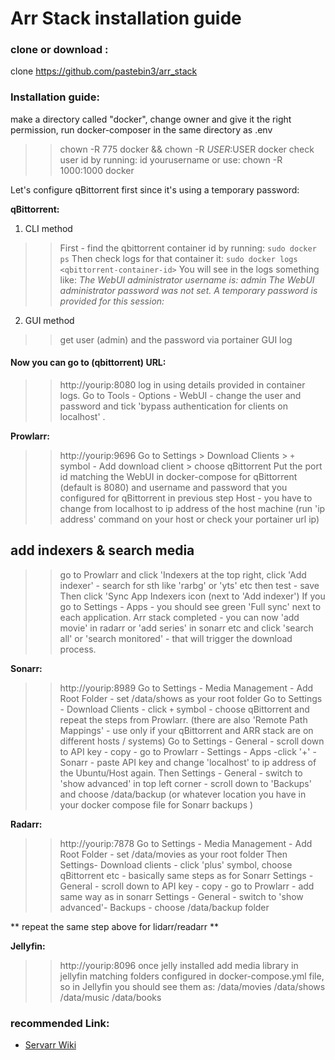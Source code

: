 # Arr Stack installation guide

### clone or download :
clone https://github.com/pastebin3/arr_stack

### Installation guide:

make a directory called "docker", change owner and give it the right permission, run docker-composer in the same directory as .env
>> chown -R 775 docker && chown -R $USER:$USER docker
>> check user id by running: id yourusername
>> or use: chown -R 1000:1000 docker

Let's configure qBittorrent first since it's using a temporary password:

**qBittorrent:**
1. CLI method
>> First - find the qbittorrent container id by running:
`sudo docker ps`
Then check logs for that container it:
`sudo docker logs <qbittorrent-container-id>`
You will see in the logs something like:
*The WebUI administrator username is: admin
The WebUI administrator password was not set. 
> A temporary password is provided for this session: <your-password-will-be-here>* 
2. GUI method
>> get user (admin) and the password via portainer GUI log

#### Now you can go to (qbittorrent) URL:
>> http://yourip:8080
>> log in using details provided in container logs.
>> Go to Tools - Options - WebUI - change the user and password and tick 'bypass authentication for clients on localhost' .

**Prowlarr:**
>> http://yourip:9696
>> Go to Settings > Download Clients > `+` symbol - Add download client > choose qBittorrent
>> Put the port id matching the WebUI in docker-compose for qBittorrent (default is 8080) and username and password that you configured for qBittorrent in previous step
>> Host - you have to change from localhost to ip address of the host machine (run 'ip address' command on your host or check your portainer url ip)

## add indexers & search media
>> go to Prowlarr and click 'Indexers at the top right, click 'Add indexer' - search for sth like 'rarbg' or 'yts' etc then test - save
>> Then click 'Sync App Indexers  icon (next to 'Add indexer')
>> If you go to Settings - Apps - you should see green 'Full sync' next to each application.
>> Arr stack completed - you can now 'add movie' in radarr or 'add series' in sonarr etc and click 'search all' or 'search monitored' - that will trigger the download process.

**Sonarr:**
>> http://yourip:8989
>> Go to Settings - Media Management - Add Root Folder - set /data/shows as your root folder
>> Go to Settings - Download Clients - click `+` symbol - choose qBittorrent and repeat the steps from Prowlarr.
(there are also 'Remote Path Mappings' - use only if your qBittorrent and ARR stack are on different hosts / systems)
>> Go to Settings - General - scroll down to API key - copy - go to Prowlarr - Settings - Apps -click '+' - Sonarr - paste  API key and change 'localhost' to ip address of the Ubuntu/Host again.
>> Then Settings - General - switch to 'show advanced' in top left corner - scroll down to 'Backups' and choose /data/backup (or whatever location you have in your docker compose file for Sonarr backups )

**Radarr:**
>> http://yourip:7878
>> Go to Settings - Media Management - Add Root Folder - set  /data/movies as your root folder 
>> Then Settings- Download clients - click 'plus' symbol, choose qBittorrent etc - basically same steps as for Sonarr
>> Settings - General - scroll down to API key - copy - go to Prowlarr - add same way as in sonarr
>> Settings - General - switch to 'show advanced'- Backups - choose /data/backup folder 

** repeat the same step above for lidarr/readarr **

**Jellyfin:**
>> http://yourip:8096
>> once jelly installed
>> add media library in jellyfin  matching folders configured in docker-compose.yml file, so in Jellyfin you should see them as: 
  /data/movies 
  /data/shows
  /data/music 
  /data/books 




### recommended Link:
- [Servarr Wiki](https://wiki.servarr.com/)

